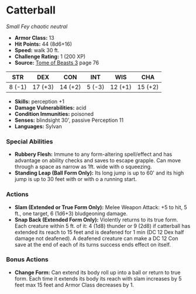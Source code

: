 # Catterball

*Small* *Fey* *chaotic neutral*

- **Armor Class:** 13
- **Hit Points:** 44 (8d6+16)
- **Speed:** walk 30 ft.
- **Challenge Rating:** 1 (200 XP)
- **Source:** [Tome of Beasts 3](https://koboldpress.com/kpstore/product/tome-of-beasts-3-for-5th-edition/) page 76

| STR | DEX | CON | INT | WIS | CHA |
| --- | --- | --- | --- | --- | --- |
| 8 (-1) | 17 (+3) | 14 (+2) | 5 (-3) | 12 (+1) | 15 (+2) |

- **Skills:** perception +1
- **Damage Vulnerabilities:** acid
- **Condition Immunities:** poisoned 
- **Senses:** blindsight 30', passive Perception 11
- **Languages:** Sylvan
### Special Abilities
- **Rubbery Flesh:** Immune to any form-altering spell/effect and has advantage on ability checks and saves to escape grapple. Can move through a space as narrow as 1ft. wide with o squeezing.
- **Standing Leap (Ball Form Only):** Its long jump is up to 60' and its high jump is up to 30 feet with or with o a running start.
### Actions
- **Slam (Extended or True Form Only):** Melee Weapon Attack: +5 to hit, 5 ft., one target, 6 (1d6+3) bludgeoning damage.
- **Snap Back (Extended Form Only):** Violently returns to its true form. Each creature within 5 ft. of it: 4 (1d8) thunder or 9 (2d8) if catterball has extended its reach to 15 feet and is deafened for 1 min (DC 12 Dex half damage not deafened). A deafened creature can make a DC 12 Con save at the end of each of its turns success ends effect on itself.
### Bonus Actions
- **Change Form:** Can extend its body roll up into a ball or return to true form. Each time it extends its body its reach with slam increases by 5 feet max 15 feet and Armor Class decreases by 1.



